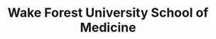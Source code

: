---
layout: repo
title: "Wake Forest University School of Medicine"
id: 5724
permalink: repos/5724/
---